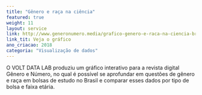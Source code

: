 ```yaml
---
title: "Gênero e raça na ciência"
featured: true
weight: 11
layout: service
link: http://www.generonumero.media/grafico-genero-e-raca-na-ciencia-brasileira/
link_tit: Veja o gráfico
ano_criacao: 2018
categoria: "Visualização de dados"
---
```


O VOLT DATA LAB produziu um gráfico interativo para a revista digital Gênero e Número, no qual é possível se aprofundar em questões de gênero e raça em bolsas de estudo no Brasil e comparar esses dados por tipo de bolsa e faixa etária.
